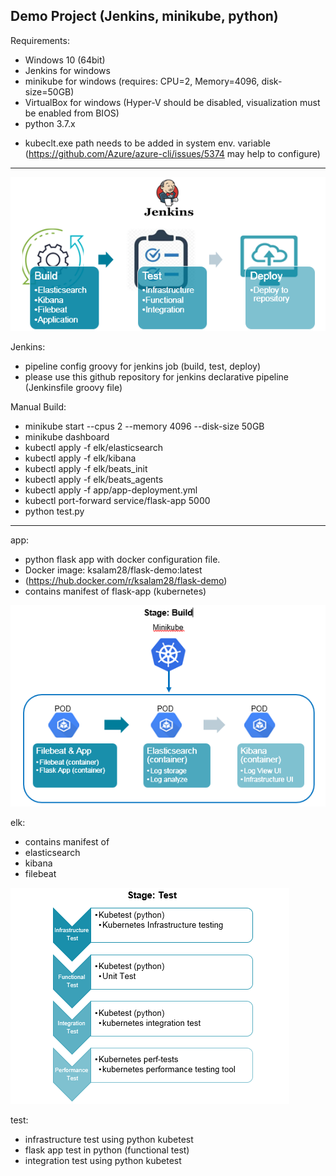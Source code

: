 Demo Project (Jenkins, minikube, python)
----------------------------------------
Requirements: 
- Windows 10 (64bit)
- Jenkins for windows
- minikube for windows (requires: CPU=2, Memory=4096, disk-size=50GB)
- VirtualBox for windows (Hyper-V should be disabled, visualization must be enabled from BIOS)
- python 3.7.x

* kubeclt.exe path needs to be added in system env. variable (https://github.com/Azure/azure-cli/issues/5374 may help to configure)
-------------------------------

![alt text](https://github.com/ksalam28/DemoProject/blob/master/img/jenkins.PNG)

Jenkins: 
- pipeline config groovy for jenkins job (build, test, deploy)
- please use this github repository for jenkins declarative pipeline (Jenkinsfile groovy file) 

Manual Build:
- minikube start --cpus 2 --memory 4096 --disk-size 50GB
- minikube dashboard
- kubectl apply -f elk/elasticsearch
- kubectl apply -f elk/kibana
- kubectl apply -f elk/beats_init
- kubectl apply -f elk/beats_agents
- kubectl apply -f app/app-deployment.yml
- kubectl port-forward service/flask-app 5000
- python test.py
-----------------------------
app: 
- python flask app with docker configuration file.
- Docker image: ksalam28/flask-demo:latest 
- (https://hub.docker.com/r/ksalam28/flask-demo)
- contains manifest of flask-app (kubernetes)
     
![alt text](https://github.com/ksalam28/DemoProject/blob/master/img/build.PNG)   

elk: 
- contains manifest of
- elasticsearch
- kibana
- filebeat

![alt text](https://github.com/ksalam28/DemoProject/blob/master/img/test.PNG)

test: 
- infrastructure test using python kubetest 
- flask app test in python (functional test)
- integration test using python kubetest



